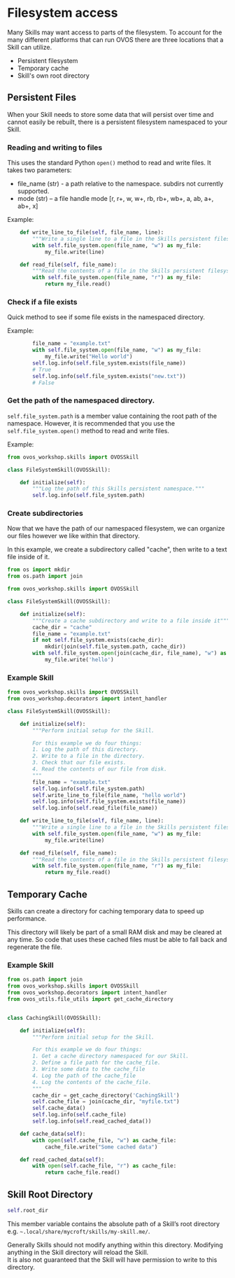 # Filesystem access

Many Skills may want access to parts of the filesystem. To account for the many different platforms that can run OVOS there are three locations that a Skill can utilize.

* Persistent filesystem
* Temporary cache
* Skill's own root directory

## Persistent Files

When your Skill needs to store some data that will persist over time and cannot easily be rebuilt, there is a persistent filesystem namespaced to your Skill.

### Reading and writing to files

This uses the standard Python `open()` method to read and write files. It takes two parameters:

* file\_name \(str\) - a path relative to the namespace. subdirs not currently supported.
* mode \(str\) – a file handle mode \[r, r+, w, w+, rb, rb+, wb+, a, ab, a+, ab+, x\]

Example:

```python
    def write_line_to_file(self, file_name, line):
        """Write a single line to a file in the Skills persistent filesystem."""
        with self.file_system.open(file_name, "w") as my_file:
            my_file.write(line)

    def read_file(self, file_name):
        """Read the contents of a file in the Skills persistent filesystem."""
        with self.file_system.open(file_name, "r") as my_file:
            return my_file.read()
```

### Check if a file exists

Quick method to see if some file exists in the namespaced directory.

Example:

```python
        file_name = "example.txt"
        with self.file_system.open(file_name, "w") as my_file:
            my_file.write("Hello world")
        self.log.info(self.file_system.exists(file_name))
        # True
        self.log.info(self.file_system.exists("new.txt"))
        # False
```

### Get the path of the namespaced directory.

`self.file_system.path` is a member value containing the root path of the namespace. However, it is recommended that you use the `self.file_system.open()` method to read and write files.

Example:

```python
from ovos_workshop.skills import OVOSSkill

class FileSystemSkill(OVOSSkill):

    def initialize(self):
        """Log the path of this Skills persistent namespace."""
        self.log.info(self.file_system.path)
```

### Create subdirectories

Now that we have the path of our namespaced filesystem, we can organize our files however we like within that directory.

In this example, we create a subdirectory called "cache", then write to a text file inside of it.

```python
from os import mkdir
from os.path import join

from ovos_workshop.skills import OVOSSkill

class FileSystemSkill(OVOSSkill):

    def initialize(self):
        """Create a cache subdirectory and write to a file inside it"""
        cache_dir = "cache"
        file_name = "example.txt"
        if not self.file_system.exists(cache_dir):
            mkdir(join(self.file_system.path, cache_dir))
        with self.file_system.open(join(cache_dir, file_name), "w") as my_file:
            my_file.write('hello')

```

### Example Skill

```python
from ovos_workshop.skills import OVOSSkill
from ovos_workshop.decorators import intent_handler

class FileSystemSkill(OVOSSkill):

    def initialize(self):
        """Perform initial setup for the Skill.

        For this example we do four things:
        1. Log the path of this directory.
        2. Write to a file in the directory.
        3. Check that our file exists.
        4. Read the contents of our file from disk.
        """
        file_name = "example.txt"
        self.log.info(self.file_system.path)
        self.write_line_to_file(file_name, "hello world")
        self.log.info(self.file_system.exists(file_name))
        self.log.info(self.read_file(file_name))

    def write_line_to_file(self, file_name, line):
        """Write a single line to a file in the Skills persistent filesystem."""
        with self.file_system.open(file_name, "w") as my_file:
            my_file.write(line)

    def read_file(self, file_name):
        """Read the contents of a file in the Skills persistent filesystem."""
        with self.file_system.open(file_name, "r") as my_file:
            return my_file.read()
```

## Temporary Cache

Skills can create a directory for caching temporary data to speed up performance.

This directory will likely be part of a small RAM disk and may be cleared at any time. So code that uses these cached files must be able to fall back and regenerate the file.

### Example Skill

```python
from os.path import join
from ovos_workshop.skills import OVOSSkill
from ovos_workshop.decorators import intent_handler
from ovos_utils.file_utils import get_cache_directory


class CachingSkill(OVOSSkill):

    def initialize(self):
        """Perform initial setup for the Skill.

        For this example we do four things:
        1. Get a cache directory namespaced for our Skill.
        2. Define a file path for the cache_file.
        3. Write some data to the cache_file
        4. Log the path of the cache_file
        4. Log the contents of the cache_file.
        """
        cache_dir = get_cache_directory('CachingSkill')
        self.cache_file = join(cache_dir, "myfile.txt")
        self.cache_data()
        self.log.info(self.cache_file)
        self.log.info(self.read_cached_data())

    def cache_data(self):
        with open(self.cache_file, "w") as cache_file: 
            cache_file.write("Some cached data") 

    def read_cached_data(self):
        with open(self.cache_file, "r") as cache_file: 
            return cache_file.read()
```

## Skill Root Directory

```python
self.root_dir
```

This member variable contains the absolute path of a Skill’s root directory e.g. `~.local/share/mycroft/skills/my-skill.me/`.

Generally Skills should not modify anything within this directory.
Modifying anything in the Skill directory will reload the Skill.  
It is also not guaranteed that the Skill will have permission to write to this directory.

